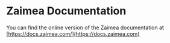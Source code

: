 # Zaimea Documentation

You can find the online version of the Zaimea documentation at [https://docs.zaimea.com/](https://docs.zaimea.com)
